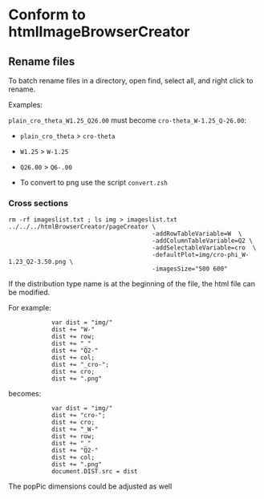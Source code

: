 
# Conform to htmlImageBrowserCreator


## Rename files


To batch rename files in a directory, open find, select all, and right click to rename.

Examples:

`plain_cro_theta_W1.25_Q26.00` must become `cro-theta_W-1.25_Q-26.00`:

- `plain_cro_theta` > `cro-theta` 
- `W1.25` > `W-1.25`
- `Q26.00` > `Q6-.00`


- To convert to png use the script `convert.zsh`


### Cross sections

```
rm -rf imageslist.txt ; ls img > imageslist.txt
../../../htmlBrowserCreator/pageCreator \
                                        -addRowTableVariable=W  \
                                        -addColumnTableVariable=Q2 \
                                        -addSelectableVariable=cro  \
                                        -defaultPlot=img/cro-phi_W-1.23_Q2-3.50.png \
                                        -imagesSize="500 600"
```


If the distribution type name is at the beginning of the file, the html file can be modified.

For example:

			    var dist = "img/"
			    dist += "W-"
			    dist += row;
			    dist += "_"
			    dist += "Q2-"
			    dist += col;
			    dist += "_cro-";
			    dist += cro;
			    dist += ".png"

becomes:

			    var dist = "img/"
			    dist += "cro-";
			    dist += cro;
			    dist += "_W-"
			    dist += row;
			    dist += "_"
			    dist += "Q2-"
			    dist += col;
			    dist += ".png"
			    document.DIST.src = dist

The popPic dimensions could be adjusted as well 